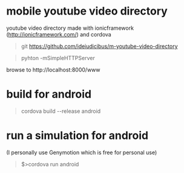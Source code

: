mobile youtube video directory
=========================

youtube video directory made with ionicframework (http://ionicframework.com/) and cordova 

>git https://github.com/ideiudicibus/m-youtube-video-directory

>pyhton -mSimpleHTTPServer

browse to http://localhost:8000/www

build for android
=
>cordova build --release android

run a simulation for android
=
(I personally use Genymotion which is free for personal use)
>$>cordova run android




